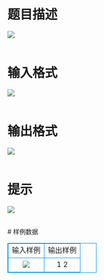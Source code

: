 # 

 
 # 题目描述 
<p>
<img border="0" src="/source/joyoi/tyvj-2342/img/aHR0cDovL3d3dy5qb3lvaS5jbi9wcm9ibGVtL3R5dmotMjM0Mi9wcm9ibGVtc19pbWFnZXMvMjcyOC8xNDUyXzEuanBn.jpg"><br><br></p> 

 
 # 输入格式 
<p>
<img border="0" src="/source/joyoi/tyvj-2342/img/aHR0cDovL3d3dy5qb3lvaS5jbi9wcm9ibGVtL3R5dmotMjM0Mi9wcm9ibGVtc19pbWFnZXMvMjcyOC8xNDUyXzIuanBn.jpg"><br><br></p> 

 
 # 输出格式 
<p>
<img border="0" src="/source/joyoi/tyvj-2342/img/aHR0cDovL3d3dy5qb3lvaS5jbi9wcm9ibGVtL3R5dmotMjM0Mi9wcm9ibGVtc19pbWFnZXMvMjcyOC8xNDUyXzMuanBn.jpg"><br><br></p> 

 
 # 提示 
<p>
<img border="0" src="/source/joyoi/tyvj-2342/img/aHR0cDovL3d3dy5qb3lvaS5jbi9wcm9ibGVtL3R5dmotMjM0Mi9wcm9ibGVtc19pbWFnZXMvMjcyOC8xNDUyXzUuanBn.jpg"><br><br></p> 
# 样例数据
<style>
        table,table tr th, table tr td { border:1px solid #0094ff; }
        table { width: 200px; min-height: 25px; line-height: 25px; text-align: center; border-collapse: collapse;}   
    </style>
<table>
	<tr>
		<td>输入样例</td>
		<td>输出样例</td>
	</tr>
<tr><td><img border="0" src="/source/joyoi/tyvj-2342/img/aHR0cDovL3d3dy5qb3lvaS5jbi9wcm9ibGVtL3R5dmotMjM0Mi9wcm9ibGVtc19pbWFnZXMvMjcyOC8xNDUyXzQuanBn.jpg">

</td><td>1
2</td></tr></table>
